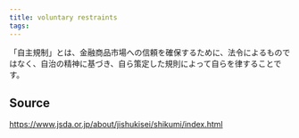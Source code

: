 ```yaml
---
title: voluntary restraints
tags: 
---
```


「自主規制」とは、金融商品市場への信頼を確保するために、法令によるものではなく、自治の精神に基づき、自ら策定した規則によって自らを律することです。

## Source
https://www.jsda.or.jp/about/jishukisei/shikumi/index.html